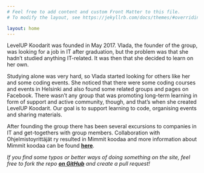 ```yaml
---
# Feel free to add content and custom Front Matter to this file.
# To modify the layout, see https://jekyllrb.com/docs/themes/#overriding-theme-defaults

layout: home
---
```


LevelUP Koodarit was founded in May 2017. Vlada, the founder of the group, was looking for a job in IT after graduation, but the problem was that she hadn’t studied anything IT-related. It was then that she decided to learn on her own. 

Studying alone was very hard, so Vlada started looking for others like her and some coding events. She noticed that there were some coding courses and events in Helsinki and also found some related groups and pages on Facebook. There wasn’t any group that was promoting long-term learning in form of support and active community, though, and that’s when she created LevelUP Koodarit. 
Our goal is to support learning to code, organising events and sharing materials.

After founding the group there has been several excursions to companies in IT and get-togethers with group members. Collaboration with Ohjelmistoyrittäjät ry resulted in Mimmit koodaa and more information about Mimmit koodaa can be found [**here**](https://ohjelmistoyrittajat.fi/mimmitkoodaa/).

*If you find some typos or better ways of doing something on the site, feel free to fork the repo [**on GitHub**](https://github.com/OSlevelUPkoodarit/OSlevelUPkoodarit.github.io) and create a pull request!*
